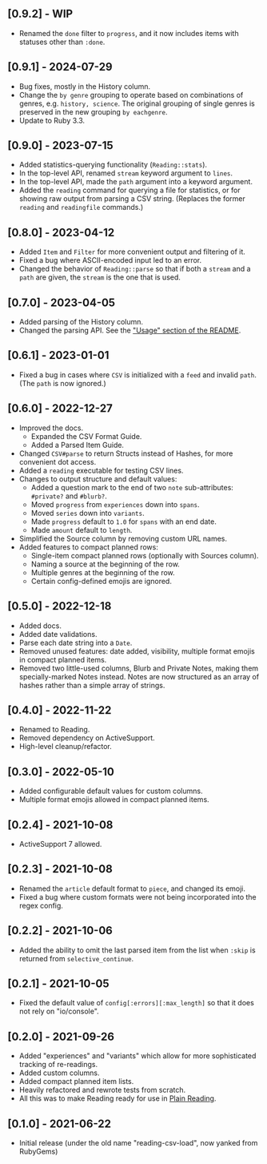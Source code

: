 ## [0.9.2] - WIP

- Renamed the `done` filter to `progress`, and it now includes items with statuses other than `:done`.

## [0.9.1] - 2024-07-29

- Bug fixes, mostly in the History column.
- Change the `by genre` grouping to operate based on combinations of genres, e.g. `history, science`. The original grouping of single genres is preserved in the new grouping `by eachgenre`.
- Update to Ruby 3.3.

## [0.9.0] - 2023-07-15

- Added statistics-querying functionality (`Reading::stats`).
- In the top-level API, renamed `stream` keyword argument to `lines`.
- In the top-level API, made the `path` argument into a keyword argument.
- Added the `reading` command for querying a file for statistics, or for showing raw output from parsing a CSV string. (Replaces the former `reading` and `readingfile` commands.)

## [0.8.0] - 2023-04-12

- Added `Item` and `Filter` for more convenient output and filtering of it.
- Fixed a bug where ASCII-encoded input led to an error.
- Changed the behavior of `Reading::parse` so that if both a `stream` and a `path` are given, the `stream` is the one that is used.

## [0.7.0] - 2023-04-05

- Added parsing of the History column.
- Changed the parsing API. See the ["Usage" section of the README](https://github.com/fpsvogel/reading#parse-in-ruby).

## [0.6.1] - 2023-01-01

- Fixed a bug in cases where `CSV` is initialized with a `feed` and invalid `path`. (The `path` is now ignored.)

## [0.6.0] - 2022-12-27

- Improved the docs.
  - Expanded the CSV Format Guide.
  - Added a Parsed Item Guide.
- Changed `CSV#parse` to return Structs instead of Hashes, for more convenient dot access.
- Added a `reading` executable for testing CSV lines.
- Changes to output structure and default values:
  - Added a question mark to the end of two `note` sub-attributes: `#private?` and `#blurb?`.
  - Moved `progress` from `experiences` down into `spans`.
  - Moved `series` down into `variants`.
  - Made `progress` default to `1.0` for `spans` with an end date.
  - Made `amount` default to `length`.
- Simplified the Source column by removing custom URL names.
- Added features to compact planned rows:
  - Single-item compact planned rows (optionally with Sources column).
  - Naming a source at the beginning of the row.
  - Multiple genres at the beginning of the row.
  - Certain config-defined emojis are ignored.

## [0.5.0] - 2022-12-18

- Added docs.
- Added date validations.
- Parse each date string into a `Date`.
- Removed unused features: date added, visibility, multiple format emojis in compact planned items.
- Removed two little-used columns, Blurb and Private Notes, making them specially-marked Notes instead. Notes are now structured as an array of hashes rather than a simple array of strings.

## [0.4.0] - 2022-11-22

- Renamed to Reading.
- Removed dependency on ActiveSupport.
- High-level cleanup/refactor.

## [0.3.0] - 2022-05-10

- Added configurable default values for custom columns.
- Multiple format emojis allowed in compact planned items.

## [0.2.4] - 2021-10-08

- ActiveSupport 7 allowed.

## [0.2.3] - 2021-10-08

- Renamed the `article` default format to `piece`, and changed its emoji.
- Fixed a bug where custom formats were not being incorporated into the regex config.

## [0.2.2] - 2021-10-06

- Added the ability to omit the last parsed item from the list when `:skip` is returned from `selective_continue`.

## [0.2.1] - 2021-10-05

- Fixed the default value of `config[:errors][:max_length]` so that it does not rely on "io/console".

## [0.2.0] - 2021-09-26

- Added "experiences" and "variants" which allow for more sophisticated tracking of re-readings.
- Added custom columns.
- Added compact planned item lists.
- Heavily refactored and rewrote tests from scratch.
- All this was to make Reading ready for use in [Plain Reading](https://github.com/fpsvogel/plainreading).

## [0.1.0] - 2021-06-22

- Initial release (under the old name "reading-csv-load", now yanked from RubyGems)

